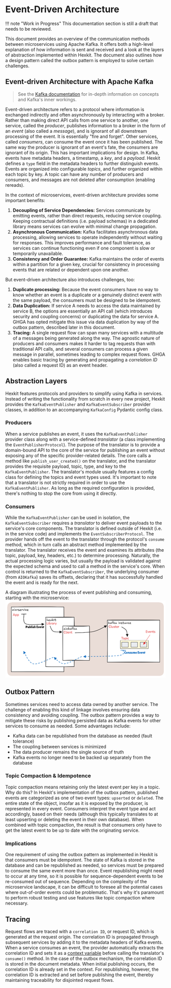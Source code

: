 <!--
 Copyright 2021 - 2025 Universität Tübingen, DKFZ, EMBL, and Universität zu Köln
 for the German Human Genome-Phenome Archive (GHGA)

 Licensed under the Apache License, Version 2.0 (the "License");
 you may not use this file except in compliance with the License.
 You may obtain a copy of the License at

     http://www.apache.org/licenses/LICENSE-2.0

 Unless required by applicable law or agreed to in writing, software
 distributed under the License is distributed on an "AS IS" BASIS,
 WITHOUT WARRANTIES OR CONDITIONS OF ANY KIND, either express or implied.
 See the License for the specific language governing permissions and
 limitations under the License.
-->
# Event-Driven Architecture

!!! note "Work in Progress"
    This documentation section is still a draft that needs to be reviewed.

This document provides an overview of the communication methods between
microservices using Apache Kafka. It offers both a high-level explanation of
how information is sent and received and a look at the layers of
abstraction implemented within Hexkit. The document also outlines how
a design pattern called the outbox pattern is employed to solve certain challenges.

## Event-driven Architecture with Apache Kafka

> See the [Kafka documentation](https://kafka.apache.org/intro) for in-depth
> information on concepts and Kafka's inner workings.

Event-driven architecture refers to a protocol where information is exchanged
indirectly and often asynchronously by interacting with a broker. Rather than
making direct API calls from one service to another, one service, called the *producer*,
publishes information to a broker in the form of an *event* (also called a
*message*), and is ignorant of all downstream processing of the event. It is essentially
"fire and forget". Other services, called *consumers*, can consume the event once it has
been published. The same way the producer is ignorant of an event's fate, the consumers
are ignorant of its origin. This has important implications for design.
In Kafka, events have  metadata headers, a timestamp, a *key*, and a *payload*.
Hexkit defines a `type` field in the metadata headers to further distinguish events.
Events are organized into configurable *topics*, and further organized within each topic
by key. A topic can have any number of producers and consumers, and messages are not
deleted after consumption (enabling rereads).

In the context of microservices, event-driven architecture provides some important benefits:

1. **Decoupling of Service Dependencies:** Services communicate by emitting events,
rather than direct requests, reducing service coupling. Keeping contractual definitions
(i.e. payload schemas) in a dedicated library means services can evolve with minimal
change propagation.
1. **Asynchronous Communication:** Kafka facilitates asynchronous data processing,
allowing services to operate independently without waiting for responses. This improves
performance and fault tolerance, as services can continue functioning even if one
component is slow or temporarily unavailable.
1. **Consistency and Order Guarantee:** Kafka maintains the order of events within
a partition for a given key, crucial for consistency in processing events that are
related or dependent upon one another.


But event-driven architecture also introduces challenges, too:

1. **Duplicate processing:** Because the event consumers have no way to know whether
an event is a duplicate or a genuinely distinct event with the same payload, the
consumers must be designed to be idempotent.
2. **Data Duplication:** If service A needs to access the data maintained by service B,
the options are essentially an API call (which introduces security and coupling concerns)
or duplicating the data for service A. GHGA has opted mitigate this issue via data
duplication by way of the outbox pattern, described later in this document.
3. **Tracing:** A single request flow can span many services with a multitude of a messages
being generated along the way. The agnostic nature of producers and consumers makes it
harder to tag requests than with traditional API calls, and several consumers can
process a given message in parallel, sometimes leading to complex request flows.
GHGA enables basic tracing by generating and propagating a *correlation ID* (also called
a request ID) as an event header.


## Abstraction Layers

Hexkit features protocols and providers to simplify using
Kafka in services. Instead of writing the functionality from scratch in every new
project, Hexkit provides the `KafkaEventPublisher` and `KafkaEventSubscriber`
provider classes, in addition to an accompanying `KafkaConfig` Pydantic config class.


### Producers

When a service publishes an event, it uses the `KafkaEventPublisher` provider class
along with a service-defined _translator_ (a class implementing the `EventPublisherProtocol`).
The purpose of the translator is to provide a domain-bound API to the core of the service for
publishing an event without exposing any of the specific provider-related details. The core
calls a method like `publish_user_created()` on the translator, and the translator provides
the requisite payload, topic, type, and key to the `KafkaEventPublisher`.
The translator's module usually features a config class for defining the topics and event
types used. It's important to note that a translator is not strictly required in order to
use the `KafkaEventPublisher`. As long as the required configuration is provided, there's
nothing to stop the core from using it directly.

### Consumers

While the `KafkaEventPublisher` can be used in isolation, the `KafkaEventSubscriber` requires
a *translator* to deliver event payloads to the service's core components. The translator is
defined outside of Hexkit (i.e. in the service code) and implements the `EventSubscriberProtocol`.
The provider hands off the event to the translator through the protocol's `consume` method,
which in turn calls an abstract method implemented by the translator. The translator receives
the event and examines its attributes (the topic, payload, key, headers, etc.) to determine
processing. Naturally, the actual processing logic varies, but usually the payload is
validated against the expected schema and used to call a method in the service's core.
When control is returned to the `KafkaEventSubscriber`, the underlying consumer (from
`AIOKafka`) saves its offsets, declaring that it has successfully handled the event and
is ready for the next.

A diagram illustrating the process of event publishing and consuming, starting with
the microservice:
![Kafka abstraction](img/kafka_basics_generic.png)


## Outbox Pattern

Sometimes services need to access data owned by another service.
The challenge of enabling this kind of linkage involves ensuring data consistency and avoiding
coupling. The outbox pattern provides a way to mitigate these risks by publishing persisted data
as Kafka events for other services to consume as needed. Some advantages include:
- Kafka data can be republished from the database as needed (fault tolerance)
- The coupling between services is minimized
- The data producer remains the single source of truth
- Kafka events no longer need to be backed up separately from the database


### Topic Compaction & Idempotence

Topic compaction means retaining only the latest event per key in a topic. Why do this?
In Hexkit's implementation of the outbox pattern, published events are categorized as one
of two event types: `upserted` or `deleted`. The entire state of the object, insofar as
it is exposed by the producer, is represented in every event.
Consumers interpret the event type and act accordingly, based on their needs (although
this typically translates to at least upserting or deleting the event in their own database).
When combined with topic compaction, the result is that consumers only have to get the
latest event to be up to date with the originating service.

### Implications

One requirement of using the outbox pattern as implemented in Hexkit is that consumers
must be idempotent. The state of Kafka is stored in the database and can be republished
as needed, so services must be prepared to consume the same event more than once. Event
republishing might need to occur at any time, so it is possible for sequence-dependent
events to be re-consumed out of sequence. Depending on the complexity of the microservice
landscape, it can be difficult to foresee all the potential cases where out-of-order
events could be problematic. That's why it's paramount to perform robust testing and use
features like topic compaction where necessary.

## Tracing

Request flows are traced with a `correlation ID`, or request ID, which is generated at
the request origin. The correlation ID is propagated through subsequent services by
adding it to the metadata headers of Kafka events. When a service consumes an event, the
provider automatically extracts the correlation ID and sets it as a
[context variable](https://docs.python.org/3.9/library/contextvars.html#context-variables)
before calling the translator's `consume()` method. In the case of the outbox mechanism,
the correlation ID is stored in the document metadata. When initial publishing occurs,
the correlation ID is already set in the context. For republishing, however, the
correlation ID is extracted and set before publishing the event, thereby maintaining
traceability for disjointed request flows.
